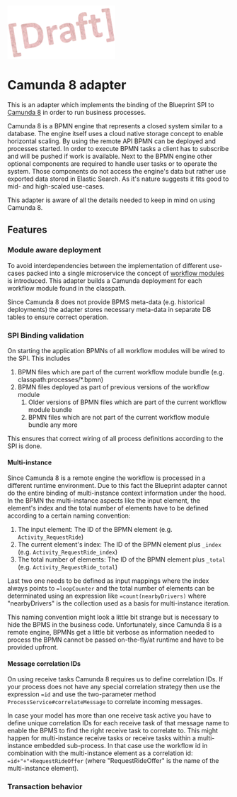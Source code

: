 ![Draft](../../readme/draft.png)
# Camunda 8 adapter

This is an adapter which implements the binding of the Blueprint SPI to [Camunda 8](https://docs.camunda.io/) in order to run business processes.

Camunda 8 is a BPMN engine that represents a closed system similar to a database. The engine itself uses a cloud native storage concept to enable horizontal scaling. By using the remote API BPMN can be deployed and processes started. In order to execute BPMN tasks a client has to subscribe and will be pushed if work is available. Next to the BPMN engine other optional components are required to handle user tasks or to operate the system. Those components do not access the engine's data but rather use exported data stored in Elastic Search. As it's nature suggests it fits good to mid- and high-scaled use-cases.

This adapter is aware of all the details needed to keep in mind on using Camunda 8.

## Features

### Module aware deployment

To avoid interdependencies between the implementation of different use-cases packed into a single microservice the concept of [workflow modules](../spring-boot/README.md#workflow-modules) is introduced. This adapter builds a Camunda deployment for each workflow module found in the classpath.

Since Camunda 8 does not provide BPMS meta-data (e.g. historical deployments) the adapter stores necessary meta-data in separate DB tables to ensure correct operation.

### SPI Binding validation

On starting the application BPMNs of all workflow modules will be wired to the SPI. This includes

1. BPMN files which are part of the current workflow module bundle (e.g. classpath:processes/*.bpmn)
1. BPMN files deployed as part of previous versions of the workflow module
   1. Older versions of BPMN files which are part of the current workflow module bundle
   1. BPMN files which are not part of the current workflow module bundle any more
   
This ensures that correct wiring of all process definitions according to the SPI is done.

#### Multi-instance

Since Camunda 8 is a remote engine the workflow is processed in a different runtime environment. Due to this fact the Blueprint adapter cannot do the entire binding of multi-instance context information under the hood. In the BPMN the multi-instance aspects like the input element, the element's index and the total number of elements have to be defined according to a certain naming convention:

1. The input element: The ID of the BPMN element (e.g. `Activity_RequestRide`)
1. The current element's index: The ID of the BPMN element plus `_index` (e.g. `Activity_RequestRide_index`)
1. The total number of elements: The ID of the BPMN element plus `_total` (e.g. `Activity_RequestRide_total`)

Last two one needs to be defined as input mappings where the index always points to `=loopCounter` and the total number of elements can be determinated using an expression like `=count(nearbyDrivers)` where "nearbyDrivers" is the collection used as a basis for multi-instance iteration.

This naming convention might look a little bit strange but is necessary to hide the BPMS in the business code. Unfortunately, since Camunda 8 is a remote engine, BPMNs get a little bit verbose as information needed to process the BPMN cannot be passed on-the-fly/at runtime and have to be provided upfront.

#### Message correlation IDs

On using receive tasks Camunda 8 requires us to define correlation IDs. If your process does not have any special correlation strategy then use the expression `=id` and use the two-parameter method `ProcessService#correlateMessage` to correlate incoming messages.

In case your model has more than one receive task active you have to define unique correlation IDs for each receive task of that message name to enable the BPMS to find the right receive task to correlate to. This might happen for multi-instance receive tasks or receive tasks within a multi-instance embedded sub-process. In that case use the workflow id in combination with the multi-instance element as a correlation id: `=id+"+"+RequestRideOffer` (where "RequestRideOffer" is the name of the multi-instance element).

### Transaction behavior

